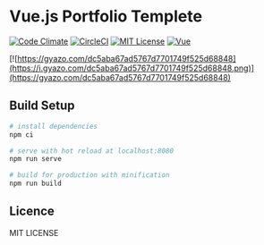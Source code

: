 # Vue.js Portfolio Templete

[![Code Climate](https://codeclimate.com/github/codeclimate/codeclimate/badges/gpa.svg)](https://codeclimate.com/github/yamanoku/vue_portfolio_templete/)
[![CircleCI](https://circleci.com/gh/yamanoku/vue_portfolio_template/tree/master.svg?style=svg)](https://circleci.com/gh/yamanoku/vue_portfolio_template/tree/master)
[![MIT License](http://img.shields.io/badge/license-MIT-blue.svg?style=flat)](LICENSE)
[![Vue](https://img.shields.io/npm/v/vue/next.svg)](https://www.npmjs.com/package/vue/v/next)

[![https://gyazo.com/dc5aba67ad5767d7701749f525d68848](https://i.gyazo.com/dc5aba67ad5767d7701749f525d68848.png)](https://gyazo.com/dc5aba67ad5767d7701749f525d68848)

## Build Setup

``` bash
# install dependencies
npm ci

# serve with hot reload at localhost:8080
npm run serve

# build for production with minification
npm run build
```
## Licence

MIT LICENSE
